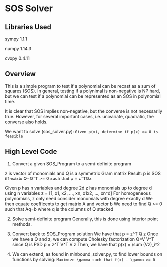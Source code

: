# SOS Solver

## Libraries Used
sympy 1.1.1

numpy 1.14.3

cvxpy 0.4.11

## Overview

This is a simple program to test if a polynomial can be recast as a sum of
squares (SOS). In general, testing if a polynimal is non-negative is NP hard, but
we can test if a polynomial can be represented as an SOS in polynomial time.

It is clear that SOS implies non-negative, but the converse is not necessarily
true. However, for several important cases, i.e. univariate, quadratic, the 
converse also holds.

We want to solve (sos_solver.py): `Given p(x), determine if p(x) >= 0 is feasible`

## High Level Code
1. Convert a given SOS\_Program to a semi-definite program

  z is vector of monomials and Q is a symmetric Gram matrix
  Result: p is SOS iff exists Q=Q^T >= 0 such that p = z^TQz

  Given p has n variables and degree 2d
  z has monomials up to degree d using n variables
  z = [1, x1, x2, ..., xn, x1x2, ..., xn^d]
  For homogeneous polynomials, z only need consider monomials with degree exactly d
  We then equate coefficents to get matrix A and vector b
  We need to find Q >= 0 such that Aq=b where q is the columns of Q stacked

2. Solve semi-definite program
Generally, this is done using interior point methods.

3. Convert back to SOS\_Program solution
We have that p = z^T Q z
Once we have a Q and z, we can compute Cholesky factorization Q=V V^T since Q is PSD
p = z^T V^T V z
Then, we have that p(x) = \sum (Vz)\_i^2

4. We can extend, as found in minbound_solver.py, to find lower bounds on functions by solving:
`Maximize \gamma such that f(x) - \gamma >= 0`

